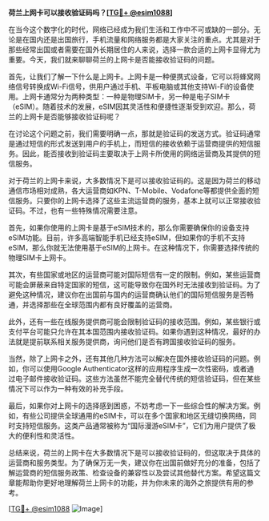 **荷兰上网卡可以接收验证码吗？[[TG💪+ @esim1088](https://t.me/s/esim1088)]**

在当今这个数字化的时代，网络已经成为我们生活和工作中不可或缺的一部分。无论是在国内还是出国旅行，手机流量和网络服务都是大家关注的重点。尤其是对于那些经常出国或者需要在国外长期居住的人来说，选择一款合适的上网卡显得尤为重要。今天，我们就来聊聊荷兰的上网卡是否能接收验证码的问题。

首先，让我们了解一下什么是上网卡。上网卡是一种便携式设备，它可以将蜂窝网络信号转换成Wi-Fi信号，供用户通过手机、平板电脑或其他支持Wi-Fi的设备使用。上网卡通常分为两种类型：一种是物理SIM卡，另一种是电子SIM卡（eSIM）。随着技术的发展，eSIM因其灵活性和便捷性逐渐受到欢迎。那么，荷兰的上网卡是否能够接收验证码呢？

在讨论这个问题之前，我们需要明确一点，那就是验证码的发送方式。验证码通常是通过短信的形式发送到用户的手机上，而短信的接收依赖于运营商提供的短信服务。因此，能否接收到验证码主要取决于上网卡所使用的网络运营商及其提供的短信服务。

对于荷兰的上网卡来说，大多数情况下是可以接收验证码的。这是因为荷兰的移动通信市场相对成熟，各大运营商如KPN、T-Mobile、Vodafone等都提供全面的短信服务。只要你的上网卡选择了这些主流运营商的服务，基本上就可以正常接收验证码。不过，也有一些特殊情况需要注意。

首先，如果你使用的上网卡是基于eSIM技术的，那么你需要确保你的设备支持eSIM功能。目前，许多高端智能手机已经支持eSIM，但如果你的手机不支持eSIM，那么你就无法使用基于eSIM的上网卡。在这种情况下，你需要选择传统的物理SIM卡上网卡。

其次，有些国家或地区的运营商可能对国际短信有一定的限制。例如，某些运营商可能会屏蔽来自特定国家的短信，这可能导致你在国外时无法接收到验证码。为了避免这种情况，建议你在出国前与国内的运营商确认他们的国际短信服务是否畅通，并选择那些在全球范围内都有良好覆盖的运营商。

此外，还有一些在线服务提供商可能会限制验证码的接收范围。例如，某些银行或支付平台可能只允许在其本国范围内接收验证码。如果你遇到这种情况，最好的办法就是提前联系相关服务提供商，询问他们是否有跨国接收验证码的服务。

当然，除了上网卡之外，还有其他几种方法可以解决在国外接收验证码的问题。例如，你可以使用Google Authenticator这样的应用程序生成一次性密码，或者通过电子邮件接收验证码。这些方法虽然不能完全替代传统的短信验证码，但在某些情况下可以作为一种有效的补充手段。

最后，如果你对上网卡的选择感到困惑，不妨考虑一下一些综合性的解决方案。例如，有些公司提供全球通用的eSIM卡，可以在多个国家和地区无缝切换网络，同时支持短信服务。这类产品通常被称为“国际漫游eSIM卡”，它们为用户提供了极大的便利性和灵活性。

总结来说，荷兰的上网卡在大多数情况下是可以接收验证码的，但这取决于具体的运营商和服务类型。为了确保万无一失，建议你在出国前做好充分的准备，包括了解运营商的短信服务政策、检查设备的兼容性以及尝试其他替代方案。希望这篇文章能帮助你更好地理解荷兰上网卡的功能，并为你未来的海外之旅提供有用的参考。

[[TG💪+ @esim1088](https://t.me/s/esim1088) ![Image](https://i.postimg.cc/4NQfJmqS/Snipaste-2025-05-13-00-14-12.png)]